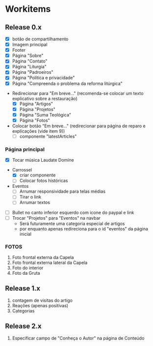 # Workitems

## Release 0.x
- [x] botão de compartilhamento
- [x] Imagem principal
- [x] Footer
- [x] Página "Sobre"
- [x] Página "Contato"
- [x] Página "Liturgia"
- [x] Página "Padroeiros"
- [x] Página "Política e privacidade"
- [x] Página "Compreenda o problema da reforma litúrgica"
- Redirecionar para "Em breve..." (recomenda-se colocar um texto explicativo sobre a restauração)
  - [x] Página "Artigos"
  - [x] Página "Projetos"
  - [x] Página "Suma Teológica"
  - [x] Página "Fotos"
- Colocar botão "Em breve..." (redirecionar para página de reparo e explicações (vide item 9))
  - [ ] componente "latestArticles"

### Página principal
- [x] Tocar música Laudate Domine
- Carrossel
  - [x] criar componente
  - [ ] Colocar fotos históricas
- Eventos
  - [ ] Arrumar responsividade para telas médias
  - [ ] Tirar o link
  - [ ] Arrumar textos
- [ ] Bullet no canto inferior esquerdo com icone do paypal e link
- [ ] Trocar "Projetos" para "Eventos" na navbar
  - Será futuramente uma categoria especial de artigos
  - por enquanto apenas redireciona para o id "eventos" da página inicial

### FOTOS
1. Foto frontal externa da Capela
2. Foto frontal externa lateral da Capela
3. Foto do interior
4. Foto da Gruta

## Release 1.x
1. contagem de visitas do artigo
2. Reações (apenas positivas)
3. Categorias

## Release 2.x
1. Especificar campo de "Conheça o Autor" na página de Conteúdo
